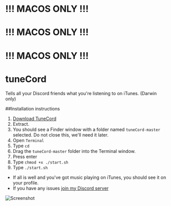 # !!! MACOS ONLY !!!
# !!! MACOS ONLY !!!
# !!! MACOS ONLY !!!


# tuneCord
Tells all your Discord friends what you're listening to on iTunes. (Darwin only)

##Installation instructions

1. [Download TuneCord](https://github.com/theLMGN/tuneCord/archive/master.zip)
2. Extract.
3. You should see a Finder window with a folder named `tuneCord-master` selected. Do not close this, we'll need it later.
4. Open `Terminal`
5. Type `cd `
6. Drag the `tuneCord-master` folder into the Terminal window.
7. Press enter
8. Type `chmod +x ./start.sh`
9. Type `./start.sh`
- If all is well and you've got music playing on iTunes, you should see it on your profile.
- If you have any issues [join my Discord server](https://discord.gg/bREgHCq)

![Screenshot](https://i.imgur.com/462Snpa.png)
